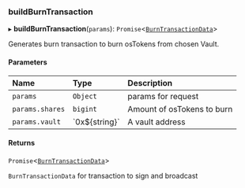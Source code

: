 ### buildBurnTransaction

▸ **buildBurnTransaction**(`params`): `Promise`\<[`BurnTransactionData`](../interfaces/BurnTransactionData.md)\>

Generates burn transaction to burn osTokens from chosen Vault.

#### Parameters

| Name | Type | Description |
| :------ | :------ | :------ |
| `params` | `Object` | params for request |
| `params.shares` | `bigint` | Amount of osTokens to burn |
| `params.vault` | \`0x$\{string}\` | A vault address |

#### Returns

`Promise`\<[`BurnTransactionData`](../interfaces/BurnTransactionData.md)\>

`BurnTransactionData` for transaction to sign and broadcast
